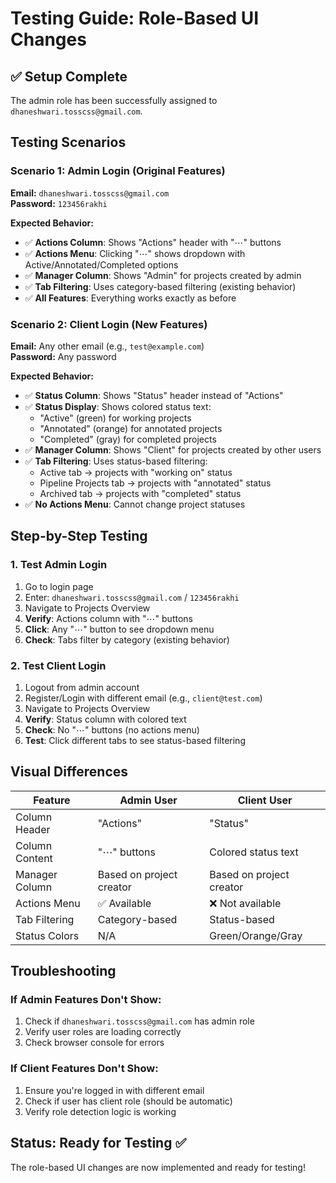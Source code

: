 # Testing Guide: Role-Based UI Changes

## ✅ Setup Complete
The admin role has been successfully assigned to `dhaneshwari.tosscss@gmail.com`.

## Testing Scenarios

### Scenario 1: Admin Login (Original Features)
**Email:** `dhaneshwari.tosscss@gmail.com`  
**Password:** `123456rakhi`

**Expected Behavior:**
- ✅ **Actions Column**: Shows "Actions" header with "⋯" buttons
- ✅ **Actions Menu**: Clicking "⋯" shows dropdown with Active/Annotated/Completed options
- ✅ **Manager Column**: Shows "Admin" for projects created by admin
- ✅ **Tab Filtering**: Uses category-based filtering (existing behavior)
- ✅ **All Features**: Everything works exactly as before

### Scenario 2: Client Login (New Features)
**Email:** Any other email (e.g., `test@example.com`)  
**Password:** Any password

**Expected Behavior:**
- ✅ **Status Column**: Shows "Status" header instead of "Actions"
- ✅ **Status Display**: Shows colored status text:
  - "Active" (green) for working projects
  - "Annotated" (orange) for annotated projects  
  - "Completed" (gray) for completed projects
- ✅ **Manager Column**: Shows "Client" for projects created by other users
- ✅ **Tab Filtering**: Uses status-based filtering:
  - Active tab → projects with "working on" status
  - Pipeline Projects tab → projects with "annotated" status
  - Archived tab → projects with "completed" status
- ✅ **No Actions Menu**: Cannot change project statuses

## Step-by-Step Testing

### 1. Test Admin Login
1. Go to login page
2. Enter: `dhaneshwari.tosscss@gmail.com` / `123456rakhi`
3. Navigate to Projects Overview
4. **Verify**: Actions column with "⋯" buttons
5. **Click**: Any "⋯" button to see dropdown menu
6. **Check**: Tabs filter by category (existing behavior)

### 2. Test Client Login
1. Logout from admin account
2. Register/Login with different email (e.g., `client@test.com`)
3. Navigate to Projects Overview
4. **Verify**: Status column with colored text
5. **Check**: No "⋯" buttons (no actions menu)
6. **Test**: Click different tabs to see status-based filtering

## Visual Differences

| Feature | Admin User | Client User |
|---------|------------|-------------|
| Column Header | "Actions" | "Status" |
| Column Content | "⋯" buttons | Colored status text |
| Manager Column | Based on project creator | Based on project creator |
| Actions Menu | ✅ Available | ❌ Not available |
| Tab Filtering | Category-based | Status-based |
| Status Colors | N/A | Green/Orange/Gray |

## Troubleshooting

### If Admin Features Don't Show:
1. Check if `dhaneshwari.tosscss@gmail.com` has admin role
2. Verify user roles are loading correctly
3. Check browser console for errors

### If Client Features Don't Show:
1. Ensure you're logged in with different email
2. Check if user has client role (should be automatic)
3. Verify role detection logic is working

## Status: Ready for Testing ✅

The role-based UI changes are now implemented and ready for testing!
